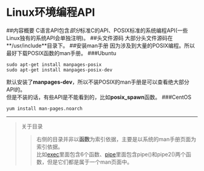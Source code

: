 Linux环境编程API
===========

##内容概要
C语言API包含*部分*标准C的API、POSIX标准的系统编程API(一些Linux独有的系统API会单独注明)。
##头文件源码
大部分头文件源码在**/usr/include**目录下。
##安装man手册
因为涉及到大量的POSIX编程。所以最好下载POSIX函数的man手册。
###Ubuntu
```
sudo apt-get install manpages-posix        
sudo apt-get install manpages-posix-dev
```
默认安装了**manpages-dev**，所以不装POSIX的man手册是可以查看绝大部分API的。  
但是不装的话，有些API是不能看到的，比如**posix_spawn**函数。
###CentOS
```
yum install man-pages.noarch
```

---------
>关于目录
>>右侧的目录并非以**函数**为索引依据，主要是以系统的man手册页面为索引依据。   
比如[exec](./exec)里面包含6个函数、[pipe](./pipe)里面包含pipe()和pipe2()两个函数，但是它们都是属于一个man页面中。
